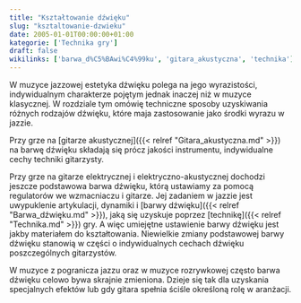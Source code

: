 ```yaml
---
title: "Kształtowanie dźwięku"
slug: "ksztaltowanie-dzwieku"
date: 2005-01-01T00:00:00+01:00
kategorie: ['Technika gry']
draft: false
wikilinks: ['barwa_d%C5%BAwi%C4%99ku', 'gitara_akustyczna', 'technika']
---
```

W muzyce jazzowej estetyka dźwięku polega na jego wyrazistości,
indywidualnym charakterze pojętym jednak inaczej niż w muzyce
klasycznej. W rozdziale tym omówię techniczne sposoby uzyskiwania
różnych rodzajów dźwięku, które maja zastosowanie jako środki wyrazu w
jazzie.

Przy grze na [gitarze akustycznej]({{< relref "Gitara_akustyczna.md" >}}) na
barwę dźwięku składają się prócz jakości instrumentu, indywidualne
cechy techniki gitarzysty.

Przy grze na gitarze elektrycznej i elektryczno-akustycznej dochodzi
jeszcze podstawowa barwa dźwięku, którą ustawiamy za pomocą regulatorów
we wzmacniaczu i gitarze. Jej zadaniem w jazzie jest uwypuklenie
artykulacji, dynamiki i [barwy dźwięku]({{< relref "Barwa_dźwięku.md" >}}), jaką
się uzyskuje poprzez [technikę]({{< relref "Technika.md" >}}) gry. A więc
umiejętne ustawienie barwy dźwięku jest jakby materiałem do
kształtowania. Niewielkie zmiany podstawowej barwy dźwięku stanowią w
części o indywidualnych cechach dźwięku poszczególnych gitarzystów.

W muzyce z pogranicza jazzu oraz w muzyce rozrywkowej często barwa
dźwięku celowo bywa skrajnie zmieniona. Dzieje się tak dla uzyskania
specjalnych efektów lub gdy gitara spełnia ściśle określoną rolę w
aranżacji.

